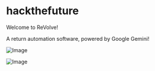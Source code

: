 # hackthefuture

Welcome to ReVolve!

A return automation software, powered by Google Gemini!

![Image](https://github.com/user-attachments/assets/f4b26c0c-a056-4291-8ffb-6809028566a0)

![Image](https://github.com/user-attachments/assets/49992c62-6d53-47f2-b9a3-04d5ab076a89)
